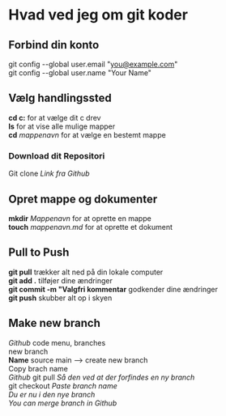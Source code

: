 
# Hvad ved jeg om git koder

## Forbind din konto
git config --global user.email "you@example.com" \
git config --global user.name "Your Name" 

## Vælg handlingssted 
**cd c:**  for at vælge dit c drev \
**ls**   for at vise alle mulige mapper \
**cd** *mappenavn*  for at vælge en bestemt mappe 

### Download dit Repositori
Git clone *Link fra Github* 

## Opret mappe og dokumenter 
**mkdir** *Mappenavn*  for at oprette en mappe \
**touch** *mappenavn.md*  for at oprette et dokument 

## Pull to Push
**git pull** trækker alt ned på din lokale computer \
**git add .** tilføjer dine ændringer \
**git commit -m "Valgfri kommentar** godkender dine ændringer \
**git push** skubber alt op i skyen 

## Make new branch 
*Github* code menu, branches \
new branch \
**Name** source main --> create new branch \
Copy brach name \
*Github* git pull *Så den ved at der forfindes en ny branch* \
git checkout *Paste branch name* \
*Du er nu i den nye branch* \
*You can merge branch in Github*




